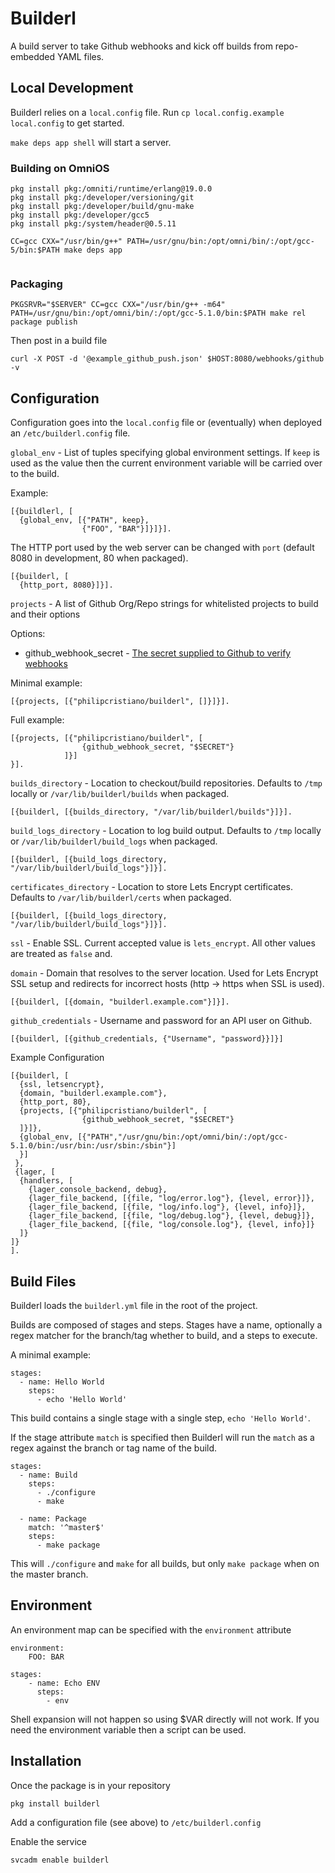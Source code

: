 # Builderl

A build server to take Github webhooks and kick off builds from repo-embedded YAML files.

## Local Development

Builderl relies on a `local.config` file. Run `cp local.config.example local.config` to get
started.

`make deps app shell` will start a server.

### Building on OmniOS

```
pkg install pkg:/omniti/runtime/erlang@19.0.0
pkg install pkg:/developer/versioning/git
pkg install pkg:/developer/build/gnu-make
pkg install pkg:/developer/gcc5
pkg install pkg:/system/header@0.5.11

CC=gcc CXX="/usr/bin/g++" PATH=/usr/gnu/bin:/opt/omni/bin/:/opt/gcc-5/bin:$PATH make deps app


```

### Packaging

```
PKGSRVR="$SERVER" CC=gcc CXX="/usr/bin/g++ -m64" PATH=/usr/gnu/bin:/opt/omni/bin/:/opt/gcc-5.1.0/bin:$PATH make rel package publish
```

Then post in a build file

```
curl -X POST -d '@example_github_push.json' $HOST:8080/webhooks/github -v
```

## Configuration

Configuration goes into the `local.config` file or (eventually) when deployed an `/etc/builderl.config` file.

`global_env` - List of tuples specifying global environment settings. If `keep` is used as the value then the current environment variable will be carried over to the build.

Example:

```
[{buildlerl, [
  {global_env, [{"PATH", keep},
                {"FOO", "BAR"}]}]}].
```

The HTTP port used by the web server can be changed with `port` (default 8080 in development, 80 when packaged).

```
[{builderl, [
  {http_port, 8080}]}].
```

`projects` - A list of Github Org/Repo strings for whitelisted projects to build and their options

Options:

* github_webhook_secret - [The secret supplied to Github to verify webhooks](https://developer.github.com/webhooks/securing/)

Minimal example:
```
[{projects, [{"philipcristiano/builderl", []}]}].
```

Full example:

```
[{projects, [{"philipcristiano/builderl", [
                {github_webhook_secret, "$SECRET"}
            ]}]
}].
```

`builds_directory` - Location to checkout/build repositories. Defaults to `/tmp` locally or `/var/lib/builderl/builds` when packaged.

```
[{builderl, [{builds_directory, "/var/lib/builderl/builds"}]}].
```

`build_logs_directory` - Location to log build output. Defaults to `/tmp` locally or `/var/lib/builderl/build_logs` when packaged.

```
[{builderl, [{build_logs_directory, "/var/lib/builderl/build_logs"}]}].
```

`certificates_directory` - Location to store Lets Encrypt certificates. Defaults to `/var/lib/builderl/certs` when packaged.

```
[{builderl, [{build_logs_directory, "/var/lib/builderl/build_logs"}]}].
```

`ssl` - Enable SSL. Current accepted value is `lets_encrypt`. All other values are treated as `false` and.

`domain` - Domain that resolves to the server location. Used for Lets Encrypt SSL setup and redirects for incorrect hosts (http -> https when SSL is used).

```
[{builderl, [{domain, "builderl.example.com"}]}].
```

`github_credentials` - Username and password for an API user on Github.

```
[{builderl, [{github_credentials, {"Username", "password}}]}]
```

Example Configuration

```
[{builderl, [
  {ssl, letsencrypt},
  {domain, "builderl.example.com"},
  {http_port, 80},
  {projects, [{"philipcristiano/builderl", [
                {github_webhook_secret, "$SECRET"}
  ]}]},
  {global_env, [{"PATH","/usr/gnu/bin:/opt/omni/bin/:/opt/gcc-5.1.0/bin:/usr/bin:/usr/sbin:/sbin"}]
  }]
 },
 {lager, [
  {handlers, [
    {lager_console_backend, debug},
    {lager_file_backend, [{file, "log/error.log"}, {level, error}]},
    {lager_file_backend, [{file, "log/info.log"}, {level, info}]},
    {lager_file_backend, [{file, "log/debug.log"}, {level, debug}]},
    {lager_file_backend, [{file, "log/console.log"}, {level, info}]}
  ]}
]}
].
```

## Build Files

Builderl loads the `builderl.yml` file in the root of the project.

Builds are composed of stages and steps. Stages have a name, optionally a regex matcher for the branch/tag whether to build, and a steps to execute.

A minimal example:

```
stages:
  - name: Hello World
    steps:
      - echo 'Hello World'
```

This build contains a single stage with a single step, `echo 'Hello World'`.

If the stage attribute `match` is specified then Builderl will run the `match` as a regex against the branch or tag name of the build.

```
stages:
  - name: Build
    steps:
      - ./configure
      - make

  - name: Package
    match: '^master$'
    steps:
      - make package
```

This will `./configure` and `make` for all builds, but only `make package` when on the master branch.


## Environment

An environment map can be specified with the `environment` attribute

```
environment:
    FOO: BAR

stages:
    - name: Echo ENV
      steps:
        - env
```

Shell expansion will not happen so using $VAR directly will not work. If you
need the environment variable then a script can be used.

## Installation

Once the package is in your repository

`pkg install builderl`

Add a configuration file (see above) to `/etc/builderl.config`

Enable the service

`svcadm enable builderl`
